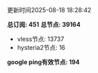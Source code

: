 更新时间2025-08-18 18:28:42

**总订阅: 451**
**总节点: 39164**
- vless节点: 13737
- hysteria2节点: 16

**google ping有效节点: 194**
